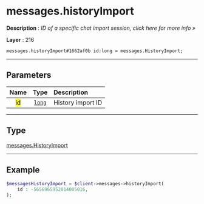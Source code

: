 # messages.historyImport

**Description** : *ID of a specific chat import session, click here for more info &raquo;*

**Layer** : 216

```tl
messages.historyImport#1662af0b id:long = messages.HistoryImport;
```

---

## Parameters

| Name | Type | Description |
| :---: | :---: | :--- |
| <mark>id</mark> | [`long`](type/long) | History import ID |

---

## Type

[messages.HistoryImport](type/messages.HistoryImport)

---

## Example

```php
$messagesHistoryImport = $client->messages->historyImport(
	id : -5656965952014005016,
);
```